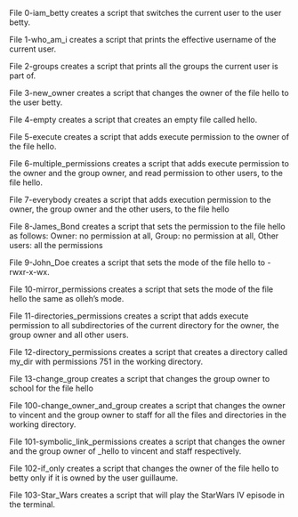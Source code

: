 File 0-iam_betty creates  a script that switches the current user to the user betty.



File 1-who_am_i creates a script that prints the effective username of the current user.



File 2-groups creates a script that prints all the groups the current user is part of.



File 3-new_owner creates a script that changes the owner of the file hello to the user betty.



File 4-empty creates a script that creates an empty file called hello.



File 5-execute creates a script that adds execute permission to the owner of the file hello.



File 6-multiple_permissions creates a script that adds execute permission to the owner and the group owner, and read permission to other users, to the file hello.



File 7-everybody creates a script that adds execution permission to the owner, the group owner and the other users, to the file hello



File 8-James_Bond creates a script that sets the permission to the file hello as follows: Owner: no permission at all, Group: no permission at all, Other users: all the permissions



File 9-John_Doe creates a script that sets the mode of the file hello to -rwxr-x-wx.



File 10-mirror_permissions creates a script that sets the mode of the file hello the same as olleh’s mode.



File 11-directories_permissions creates a script that adds execute permission to all subdirectories of the current directory for the owner, the group owner and all other users.



File 12-directory_permissions creates a script that creates a directory called my_dir with permissions 751 in the working directory.



File 13-change_group creates a script that changes the group owner to school for the file hello



File 100-change_owner_and_group creates a script that changes the owner to vincent and the group owner to staff for all the files and directories in the working directory.



File 101-symbolic_link_permissions creates a script that changes the owner and the group owner of _hello to vincent and staff respectively.



File 102-if_only creates a script that changes the owner of the file hello to betty only if it is owned by the user guillaume.



File 103-Star_Wars creates a script that will play the StarWars IV episode in the terminal.
